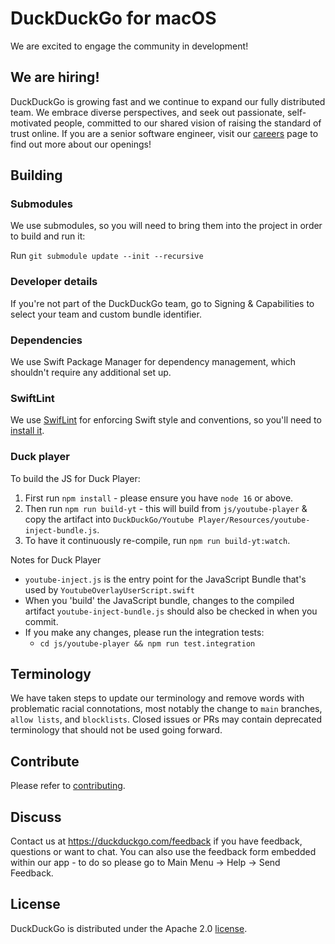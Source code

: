 # DuckDuckGo for macOS

We are excited to engage the community in development!

## We are hiring!
DuckDuckGo is growing fast and we continue to expand our fully distributed team. We embrace diverse perspectives, and seek out passionate, self-motivated people, committed to our shared vision of raising the standard of trust online. If you are a senior software engineer, visit our [careers](https://duckduckgo.com/hiring/#open) page to find out more about our openings!

## Building

### Submodules
We use submodules, so you will need to bring them into the project in order to build and run it:

Run `git submodule update --init --recursive`

### Developer details
If you're not part of the DuckDuckGo team, go to Signing & Capabilities to select your team and custom bundle identifier.

### Dependencies
We use Swift Package Manager for dependency management, which shouldn't require any additional set up.

### SwiftLint
We use [SwifLint](https://github.com/realm/SwiftLint) for enforcing Swift style and conventions, so you'll need to [install it](https://github.com/realm/SwiftLint#installation).

### Duck player

To build the JS for Duck Player:

1. First run `npm install` - please ensure you have `node 16` or above.
2. Then run `npm run build-yt` - this will build from `js/youtube-player` & copy the artifact into `DuckDuckGo/Youtube Player/Resources/youtube-inject-bundle.js`.
3. To have it continuously re-compile, run `npm run build-yt:watch`.

Notes for Duck Player

- `youtube-inject.js` is the entry point for the JavaScript Bundle that's used by `YoutubeOverlayUserScript.swift`
- When you 'build' the JavaScript bundle, changes to the compiled artifact `youtube-inject-bundle.js` should also be checked in when you commit.
- If you make any changes, please run the integration tests:
  - `cd js/youtube-player && npm run test.integration`

## Terminology

We have taken steps to update our terminology and remove words with problematic racial connotations, most notably the change to `main` branches, `allow lists`, and `blocklists`. Closed issues or PRs may contain deprecated terminology that should not be used going forward.

## Contribute

Please refer to [contributing](CONTRIBUTING.md).

## Discuss

Contact us at https://duckduckgo.com/feedback if you have feedback, questions or want to chat. You can also use the feedback form embedded within our app - to do so please go to Main Menu -> Help -> Send Feedback. 

## License
DuckDuckGo is distributed under the Apache 2.0 [license](LICENSE.md).
